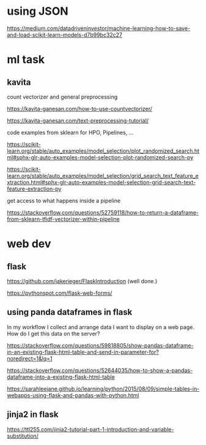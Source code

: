 # using JSON
https://medium.com/datadriveninvestor/machine-learning-how-to-save-and-load-scikit-learn-models-d7b99bc32c27

# ml task
## kavita
count vectorizer and general preprocessing

https://kavita-ganesan.com/how-to-use-countvectorizer/

https://kavita-ganesan.com/text-preprocessing-tutorial/

code examples from sklearn for HPO, Pipelines, ...

https://scikit-learn.org/stable/auto_examples/model_selection/plot_randomized_search.html#sphx-glr-auto-examples-model-selection-plot-randomized-search-py

https://scikit-learn.org/stable/auto_examples/model_selection/grid_search_text_feature_extraction.html#sphx-glr-auto-examples-model-selection-grid-search-text-feature-extraction-py

get access to what happens inside a pipeline

https://stackoverflow.com/questions/52759118/how-to-return-a-dataframe-from-sklearn-tfidf-vectorizer-within-pipeline

# web dev
## flask

https://github.com/jakerieger/FlaskIntroduction (well done.)

https://pythonspot.com/flask-web-forms/

## using panda dataframes in flask
In my workflow I collect and arrange data I want to display on a web page. How do I get this data on the server?

https://stackoverflow.com/questions/59818805/show-pandas-dataframe-in-an-existing-flask-html-table-and-send-in-parameter-for?noredirect=1&lq=1

https://stackoverflow.com/questions/52644035/how-to-show-a-pandas-dataframe-into-a-existing-flask-html-table

https://sarahleejane.github.io/learning/python/2015/08/09/simple-tables-in-webapps-using-flask-and-pandas-with-python.html

## jinja2 in flask

https://ttl255.com/jinja2-tutorial-part-1-introduction-and-variable-substitution/
